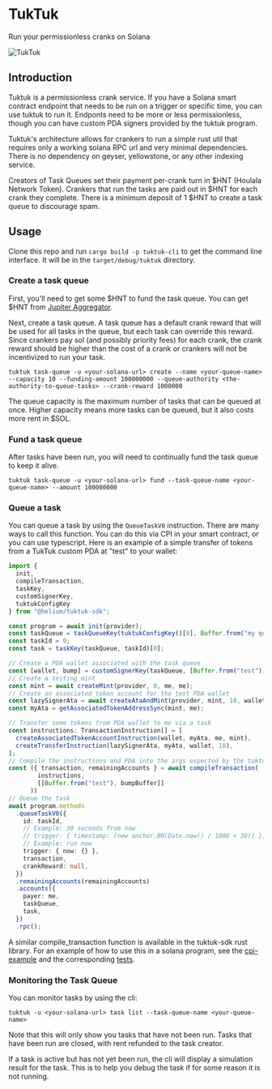 # TukTuk

Run your permissionless cranks on Solana

![TukTuk](./tuktuk.jpg)

## Introduction

Tuktuk is a permissionless crank service. If you have a Solana smart contract endpoint that needs to be run on a trigger or specific time, you can use tuktuk to run it. Endponts need to be more or less permissionless, though you can have custom PDA signers provided by the tuktuk program.

Tuktuk's architecture allows for crankers to run a simple rust util that requires only a working solana RPC url and very minimal dependencies. There is no dependency on geyser, yellowstone, or any other indexing service.

Creators of Task Queues set their payment per-crank turn in $HNT (Houlala Network Token). Crankers that run the tasks are paid out in $HNT for each crank they complete. There is a minimum deposit of 1 $HNT to create a task queue to discourage spam.

## Usage

Clone this repo and run `cargo build -p tuktuk-cli` to get the command line interface. It will be in the `target/debug/tuktuk` directory.

### Create a task queue

First, you'll need to get some $HNT to fund the task queue. You can get $HNT from [Jupiter Aggregator](https://www.jup.ag/swap/USDC-hntyVP6YFm1Hg25TN9WGLqM12b8TQmcknKrdu1oxWux).

Next, create a task queue. A task queue has a default crank reward that will be used for all tasks in the queue, but each task can override this reward. Since crankers pay sol (and possibly priority fees) for each crank, the crank reward should be higher than the cost of a crank or crankers will not be incentivized to run your task.

```
tuktuk task-queue -u <your-solana-url> create --name <your-queue-name> --capacity 10 --funding-amount 100000000 --queue-authority <the-authority-to-queue-tasks> --crank-reward 1000000
```

The queue capacity is the maximum number of tasks that can be queued at once. Higher capacity means more tasks can be queued, but it also costs more rent in $SOL.

### Fund a task queue

After tasks have been run, you will need to continually fund the task queue to keep it alive.

```
tuktuk task-queue -u <your-solana-url> fund --task-queue-name <your-queue-name> --amount 100000000
```

### Queue a task

You can queue a task by using the `QueueTaskV0` instruction. There are many ways to call this function. You can do this via CPI in your smart contract, or you can use typescript. Here is an example of a simple transfer of tokens from a TukTuk custom PDA at "test" to your wallet:

```typescript
import {
  init,
  compileTransaction,
  taskKey,
  customSignerKey,
  tuktukConfigKey
} from "@helium/tuktuk-sdk";

const program = await init(provider);
const taskQueue = taskQueueKey(tuktukConfigKey()[0], Buffer.from("my queue name"));
const taskId = 0;
const task = taskKey(taskQueue, taskId)[0];

// Create a PDA wallet associated with the task queue
const [wallet, bump] = customSignerKey(taskQueue, [Buffer.from("test")]);
// Create a testing mint
const mint = await createMint(provider, 0, me, me);
// Create an associated token account for the test PDA wallet
const lazySignerAta = await createAtaAndMint(provider, mint, 10, wallet);
const myAta = getAssociatedTokenAddressSync(mint, me);

// Transfer some tokens from PDA wallet to me via a task
const instructions: TransactionInstruction[] = [
  createAssociatedTokenAccountInstruction(wallet, myAta, me, mint),
  createTransferInstruction(lazySignerAta, myAta, wallet, 10),
];
// Compile the instructions and PDA into the args expected by the tuktuk program
const ({ transaction, remainingAccounts } = await compileTransaction(
        instructions,
        [[Buffer.from("test"), bumpBuffer]]
      ))
// Queue the task
await program.methods
  .queueTaskV0({
    id: taskId,
    // Example: 30 seconds from now
    // trigger: { timestamp: [new anchor.BN(Date.now() / 1000 + 30)] },
    // Example: run now
    trigger: { now: {} },
    transaction,
    crankReward: null,
  })
  .remainingAccounts(remainingAccounts)
  .accounts({
    payer: me,
    taskQueue,
    task,
  })
  .rpc();
```

A similar compile_transaction function is available in the tuktuk-sdk rust library. For an example of how to use this in a solana program, see the [cpi-example](./solana-programs/programs/cpi-example) and the corresponding [tests](./solana-programs/tests/tuktuk.ts).

### Monitoring the Task Queue

You can monitor tasks by using the cli:

```
tuktuk -u <your-solana-url> task list --task-queue-name <your-queue-name>
```

Note that this will only show you tasks that have not been run. Tasks that have been run are closed, with rent refunded to the task creator.

If a task is active but has not yet been run, the cli will display a simulation result for the task. This is to help you debug the task if for some reason it is not running.
